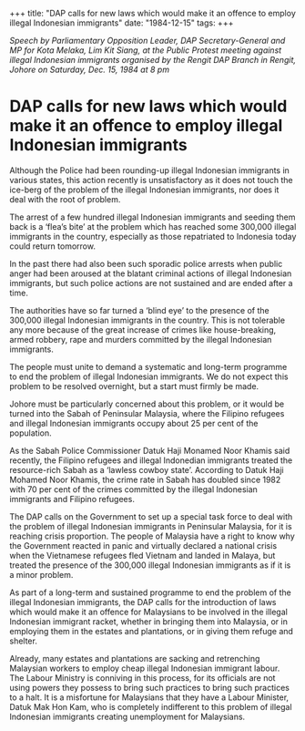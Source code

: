 +++ 
title: "DAP calls for new laws which would make it an offence to employ illegal Indonesian immigrants"
date: "1984-12-15"
tags:
+++

_Speech by Parliamentary Opposition Leader, DAP Secretary-General and MP for Kota Melaka, Lim Kit Siang, at the Public Protest meeting against illegal Indonesian immigrants organised by the Rengit DAP Branch in Rengit, Johore on Saturday, Dec. 15, 1984 at 8 pm_

# DAP calls for new laws which would make it an offence to employ illegal Indonesian immigrants

Although the Police had been rounding-up illegal Indonesian immigrants in various states, this action recently is unsatisfactory as it does not touch the ice-berg of the problem of the illegal Indonesian immigrants, nor does it deal with the root of problem.</u>

The arrest of a few hundred illegal Indonesian immigrants and seeding them back is a ‘flea’s bite’ at the problem which has reached some 300,000 illegal immigrants in the country, especially as those repatriated to Indonesia today could return tomorrow.

In the past there had also been such sporadic police arrests when public anger had been aroused at the blatant criminal actions of illegal Indonesian immigrants, but such police actions are not sustained and are ended after a time.

The authorities have so far turned a ‘blind eye’ to the presence of the 300,000 illegal Indonesian immigrants in the country. This is not tolerable any more because of the great increase of crimes like house-breaking, armed robbery, rape and murders committed by the illegal Indonesian immigrants.

The people must unite to demand a systematic and long-term programme to end the problem of illegal Indonesian immigrants. We do not expect this problem to be resolved overnight, but a start must firmly be made.

Johore must be particularly concerned about this problem, or it would be turned into the Sabah of Peninsular Malaysia, where the Filipino refugees and illegal Indonesian immigrants occupy about 25 per cent of the population.

As the Sabah Police Commissioner Datuk Haji Monamed Noor Khamis said recently, the Filipino refugees and illegal Indonedian immigrants treated the resource-rich Sabah as a ‘lawless cowboy state’. According to Datuk Haji Mohamed Noor Khamis, the crime rate in Sabah has doubled since 1982 with 70 per cent of the crimes committed by the illegal Indonesian immigrants and Filipino refugees.

The DAP calls on the Government to set up a special task force to deal with the problem of illegal Indonesian immigrants in Peninsular Malaysia, for it is reaching crisis proportion. The people of Malaysia have a right to know why the Government reacted in panic and virtually declared a national crisis when the Vietnamese refugees fled Vietnam and landed in Malaya, but treated the presence of the 300,000 illegal Indonesian immigrants as if it is a minor problem.

As part of a long-term and sustained programme to end the problem of the illegal Indonesian immigrants, the DAP calls for the introduction of laws which would make it an offence for Malaysians to be involved in the illegal Indonesian immigrant racket, whether in bringing them into Malaysia, or in employing them in the estates and plantations, or in giving them refuge and shelter.

Already, many estates and plantations are sacking and retrenching Malaysian workers to employ cheap illegal Indonesian immigrant labour. The Labour Ministry is conniving in this process, for its officials are not using powers they possess to bring such practices to bring such practices to a halt. It is a misfortune for Malaysians that they have a Labour Minister, Datuk Mak Hon Kam, who is completely indifferent to this problem of illegal Indonesian immigrants creating unemployment for Malaysians.
 

